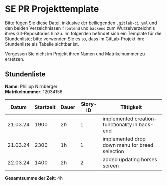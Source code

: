 # SE PR Projekttemplate

Bitte fügen Sie diese Datei, inklusive der beiliegenden `.gitlab-ci.yml` und den beiden Verzeichnissen `frontend` und `backend` zum Wurzelverzeichnis ihres Git-Repositories hinzu.
Im folgenden befindet sich ein Template für die Stundenliste; bitte verwenden Sie es so, dass im GitLab-Projekt ihre Stundenliste als Tabelle sichtbar ist.

Vergessen Sie nicht im Projekt ihren Namen und Matrikelnummer zu ersetzen.

## Stundenliste

**Name**: Philipp Nirnberger\
**Matrikelnummer**: 12034156


| Datum | Startzeit | Dauer | Story-ID | Tätigkeit |
|-------|-----------|-------|----------|-----------|
|21.03.24|1900|2h|1|implemented creation-functionality in back-end |
|21.03.24|2300|1h|1|implemented drop down menu for breed selection|
|22.03.24|1400|2h|2|added updating horses screen|

**Gesamtsumme der Zeit**: 4h 
